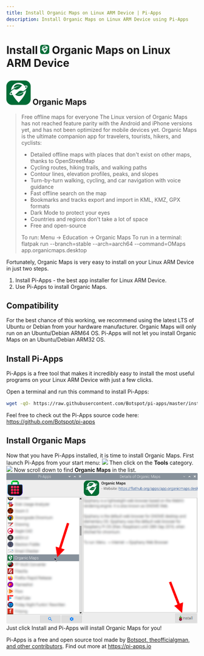 ```yaml
---
title: Install Organic Maps on Linux ARM Device | Pi-Apps
description: Install Organic Maps on Linux ARM Device using Pi-Apps
---
```

<div class="simple-install-content content">

# Install <img src="/img/app-icons/Organic Maps/icon-64.png" height=24> Organic Maps on Linux ARM Device

## <img src="/img/app-icons/Organic Maps/icon-64.png"> Organic Maps
> Free offline maps for everyone
> The Linux version of Organic Maps has not reached feature parity with the Android and iPhone versions yet, and has not been optimized for mobile devices yet. Organic Maps is the ultimate companion app for travelers, tourists, hikers, and cyclists:
> 
> - Detailed offline maps with places that don't exist on other maps, thanks to OpenStreetMap
> - Cycling routes, hiking trails, and walking paths
> - Contour lines, elevation profiles, peaks, and slopes
> - Turn-by-turn walking, cycling, and car navigation with voice guidance
> - Fast offline search on the map
> - Bookmarks and tracks export and import in KML, KMZ, GPX formats
> - Dark Mode to protect your eyes
> - Countries and regions don't take a lot of space
> - Free and open-source
> 
> To run: Menu -> Education -> Organic Maps
> To run in a terminal: flatpak run --branch=stable --arch=aarch64 --command=OMaps app.organicmaps.desktop

Fortunately, Organic Maps is very easy to install on your Linux ARM Device in just two steps.
1. Install Pi-Apps - the best app installer for Linux ARM Device.
2. Use Pi-Apps to install Organic Maps.
</div>
<div class="simple-install-content content">

## Compatibility
For the best chance of this working, we recommend using the latest LTS of Ubuntu or Debian from your hardware manufacturer.
Organic Maps will only run on an Ubuntu/Debian ARM64 OS. Pi-Apps will not let you install Organic Maps on an Ubuntu/Debian ARM32 OS.
</div>
<div class="simple-install-content content">

## Install Pi-Apps

Pi-Apps is a free tool that makes it incredibly easy to install the most useful programs on your Linux ARM Device with just a few clicks.

Open a terminal and run this command to install Pi-Apps:
```bash
wget -qO- https://raw.githubusercontent.com/Botspot/pi-apps/master/install | bash
```
Feel free to check out the Pi-Apps source code here: https://github.com/Botspot/pi-apps
</div>
<div class="simple-install-content content">

## Install Organic Maps

Now that you have Pi-Apps installed, it is time to install Organic Maps.
First launch Pi-Apps from your start menu:
<img src="/img/start-menu.png">
Then click on the <b>Tools</b> category.
<img src="/img/category-selections/Tools.png">
Now scroll down to find <b>Organic Maps</b> in the list.
<img src="/img/app-icons/Organic Maps/app-selection.png">
Just click Install and Pi-Apps will install Organic Maps for you!
</div>
<div class="simple-install-content content">

Pi-Apps is a free and open source tool made by [Botspot, theofficialgman, and other contributors](/about/#contributors). Find out more at https://pi-apps.io
</div>
